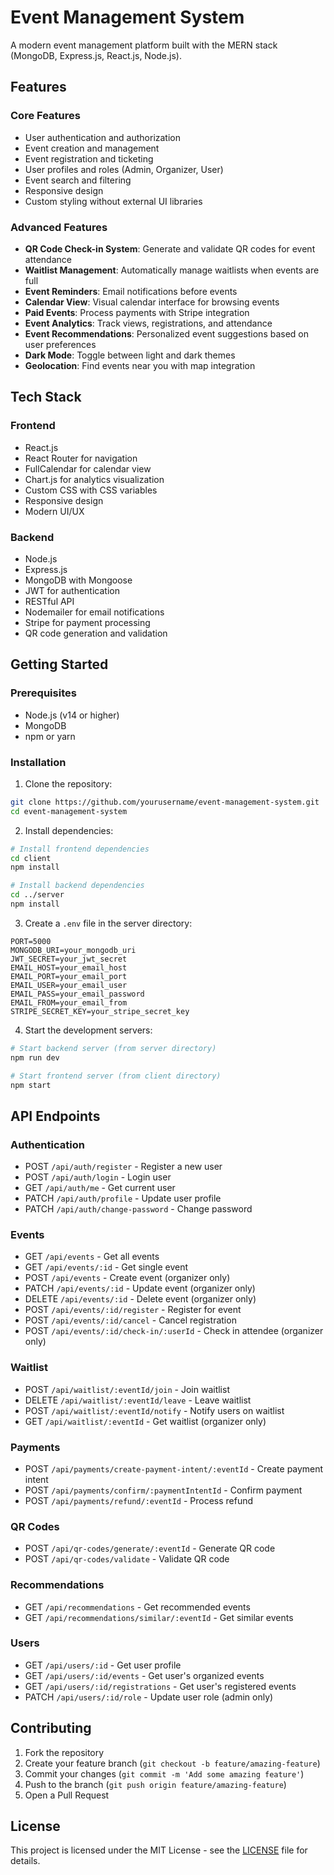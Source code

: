 # Event Management System

A modern event management platform built with the MERN stack (MongoDB, Express.js, React.js, Node.js).

## Features

### Core Features
- User authentication and authorization
- Event creation and management
- Event registration and ticketing
- User profiles and roles (Admin, Organizer, User)
- Event search and filtering
- Responsive design
- Custom styling without external UI libraries

### Advanced Features
- **QR Code Check-in System**: Generate and validate QR codes for event attendance
- **Waitlist Management**: Automatically manage waitlists when events are full
- **Event Reminders**: Email notifications before events
- **Calendar View**: Visual calendar interface for browsing events
- **Paid Events**: Process payments with Stripe integration
- **Event Analytics**: Track views, registrations, and attendance
- **Event Recommendations**: Personalized event suggestions based on user preferences
- **Dark Mode**: Toggle between light and dark themes
- **Geolocation**: Find events near you with map integration

## Tech Stack

### Frontend
- React.js
- React Router for navigation
- FullCalendar for calendar view
- Chart.js for analytics visualization
- Custom CSS with CSS variables
- Responsive design
- Modern UI/UX

### Backend
- Node.js
- Express.js
- MongoDB with Mongoose
- JWT for authentication
- RESTful API
- Nodemailer for email notifications
- Stripe for payment processing
- QR code generation and validation

## Getting Started

### Prerequisites
- Node.js (v14 or higher)
- MongoDB
- npm or yarn

### Installation

1. Clone the repository:
```bash
git clone https://github.com/yourusername/event-management-system.git
cd event-management-system
```

2. Install dependencies:
```bash
# Install frontend dependencies
cd client
npm install

# Install backend dependencies
cd ../server
npm install
```

3. Create a `.env` file in the server directory:
```env
PORT=5000
MONGODB_URI=your_mongodb_uri
JWT_SECRET=your_jwt_secret
EMAIL_HOST=your_email_host
EMAIL_PORT=your_email_port
EMAIL_USER=your_email_user
EMAIL_PASS=your_email_password
EMAIL_FROM=your_email_from
STRIPE_SECRET_KEY=your_stripe_secret_key
```

4. Start the development servers:
```bash
# Start backend server (from server directory)
npm run dev

# Start frontend server (from client directory)
npm start
```

## API Endpoints

### Authentication
- POST `/api/auth/register` - Register a new user
- POST `/api/auth/login` - Login user
- GET `/api/auth/me` - Get current user
- PATCH `/api/auth/profile` - Update user profile
- PATCH `/api/auth/change-password` - Change password

### Events
- GET `/api/events` - Get all events
- GET `/api/events/:id` - Get single event
- POST `/api/events` - Create event (organizer only)
- PATCH `/api/events/:id` - Update event (organizer only)
- DELETE `/api/events/:id` - Delete event (organizer only)
- POST `/api/events/:id/register` - Register for event
- POST `/api/events/:id/cancel` - Cancel registration
- POST `/api/events/:id/check-in/:userId` - Check in attendee (organizer only)

### Waitlist
- POST `/api/waitlist/:eventId/join` - Join waitlist
- DELETE `/api/waitlist/:eventId/leave` - Leave waitlist
- POST `/api/waitlist/:eventId/notify` - Notify users on waitlist
- GET `/api/waitlist/:eventId` - Get waitlist (organizer only)

### Payments
- POST `/api/payments/create-payment-intent/:eventId` - Create payment intent
- POST `/api/payments/confirm/:paymentIntentId` - Confirm payment
- POST `/api/payments/refund/:eventId` - Process refund

### QR Codes
- POST `/api/qr-codes/generate/:eventId` - Generate QR code
- POST `/api/qr-codes/validate` - Validate QR code

### Recommendations
- GET `/api/recommendations` - Get recommended events
- GET `/api/recommendations/similar/:eventId` - Get similar events

### Users
- GET `/api/users/:id` - Get user profile
- GET `/api/users/:id/events` - Get user's organized events
- GET `/api/users/:id/registrations` - Get user's registered events
- PATCH `/api/users/:id/role` - Update user role (admin only)

## Contributing

1. Fork the repository
2. Create your feature branch (`git checkout -b feature/amazing-feature`)
3. Commit your changes (`git commit -m 'Add some amazing feature'`)
4. Push to the branch (`git push origin feature/amazing-feature`)
5. Open a Pull Request

## License

This project is licensed under the MIT License - see the [LICENSE](LICENSE) file for details.
